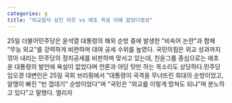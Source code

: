 ```yaml
---
categories: g
title: "외교참사 삼진 아웃 vs 애초 욕설 아예 없었다영상"
---
```

25일 더불어민주당은 윤석열 대통령의 해외 순방 중에 발생한 "비속어 논란"과 함께 "무능 외교"를 강력하게 비판하며 대여 공세 수위를 높였다. 국민의힘은 외교 성과까지 깎아 내리는 민주당의 정치공세를 비판하며 맞서고 있는데, 친윤그룹 중심으로는 애초 윤 대통령의 발언에 욕설이 없었다며 언론과 야당 탓만 하는 목소리도 상당하다.민주당 임오경 대변인은 25일 국회 브리핑에서 "대통령이 국격을 무너뜨린 희대의 순방이었고, 알맹이 빠진 "빈 껍데기" 순방이었다"며 "국민은 "외교를 이렇게 망쳐도 되냐"며 분노하고 있다"고 말했다. 엘리자